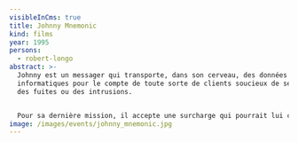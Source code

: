 ```yaml
---
visibleInCms: true
title: Johnny Mnemonic
kind: films
year: 1995
persons:
  - robert-longo
abstract: >-
  Johnny est un messager qui transporte, dans son cerveau, des données
  informatiques pour le compte de toute sorte de clients soucieux de se protéger
  des fuites ou des intrusions.


  Pour sa dernière mission, il accepte une surcharge qui pourrait lui coûter la mémoire et la raison. Les commanditaires sont des transfuges d'une grande multinationale et eux seuls connaissent le code qui permettrait de le libérer. Quand ils sont tués, Johnny doit à tout prix trouver un moyen de découvrir ce code, afin de se décharger de cet amas de données, au demeurant très convoitées. Il est poursuivi par des yakuzas à la solde d'un certain Takahashi.
image: /images/events/johnny_mnemonic.jpg
---
```

